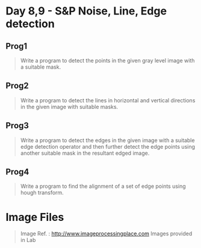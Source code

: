 # Day 8,9 - S&P Noise, Line, Edge detection

## Prog1
> Write a program to detect the points in the given gray level image with a suitable mask.

## Prog2
> Write a program to detect the lines in horizontal and vertical directions in the given image with suitable masks.

## Prog3
> Write a program to detect the edges in the given image with a suitable edge detection operator and then further detect the edge points using another suitable mask in the resultant edged image.

## Prog4 
> Write a program to find the alignment of a set of edge points using hough transform.

# Image Files

> Image Ref. : http://www.imageprocessingplace.com
> Images provided in Lab